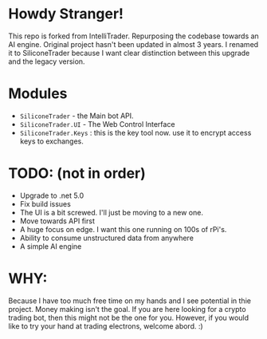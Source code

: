 # Howdy Stranger!

This repo is forked from IntelliTrader. Repurposing the codebase towards an AI engine.
Original project hasn't been updated in almost 3 years. 
I renamed it to SiliconeTrader because I want clear distinction between this upgrade and the legacy version.

# Modules

- `SiliconeTrader` - the Main bot API.
- `SiliconeTrader.UI` - The Web Control Interface
- `SiliconeTrader.Keys` : this is the key tool now. use it to encrypt access keys to exchanges.  

# TODO: (not in order)

- Upgrade to .net 5.0
- Fix build issues
- The UI is a bit screwed. I'll just be moving to a new one. 
- Move towards API first
- A huge focus on edge. I want this one running on 100s of rPi's. 
- Ability to consume unstructured data from anywhere
- A simple AI engine

# WHY:
Because I have too much free time on my hands and I see potential in thie project. 
Money making isn't the goal. 
If you are here looking for a crypto trading bot, then this might not be the one for you.
However, if you would like to try your hand at trading electrons, welcome abord. :) 

